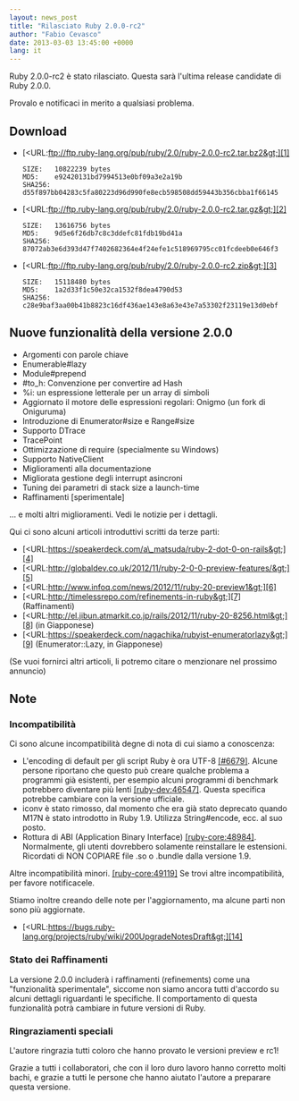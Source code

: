 ```yaml
---
layout: news_post
title: "Rilasciato Ruby 2.0.0-rc2"
author: "Fabio Cevasco"
date: 2013-03-03 13:45:00 +0000
lang: it
---
```


Ruby 2.0.0-rc2 è stato rilasciato. Questa sarà l\'ultima release
candidate di Ruby 2.0.0.

Provalo e notificaci in merito a qualsiasi problema.

## Download

* [&lt;URL:ftp://ftp.ruby-lang.org/pub/ruby/2.0/ruby-2.0.0-rc2.tar.bz2&gt;][1]

      SIZE:   10822239 bytes
      MD5:    e92420131bd7994513e0bf09a3e2a19b
      SHA256: d55f897bb04283c5fa80223d96d990fe8ecb598508dd59443b356cbba1f66145

* [&lt;URL:ftp://ftp.ruby-lang.org/pub/ruby/2.0/ruby-2.0.0-rc2.tar.gz&gt;][2]

      SIZE:   13616756 bytes
      MD5:    9d5e6f26db7c8c3ddefc81fdb19bd41a
      SHA256: 87072ab3e6d393d47f7402682364e4f24efe1c518969795cc01fcdeeb0e646f3

* [&lt;URL:ftp://ftp.ruby-lang.org/pub/ruby/2.0/ruby-2.0.0-rc2.zip&gt;][3]

      SIZE:   15118480 bytes
      MD5:    1a2d33f1c50e32ca1532f8dea4790d53
      SHA256: c28e9baf3aa00b41b8823c16df436ae143e8a63e43e7a53302f23119e13d0ebf

## Nuove funzionalità della versione 2.0.0

* Argomenti con parole chiave
* Enumerable#lazy
* Module#prepend
* \#to\_h: Convenzione per convertire ad Hash
* %i: un espressione letterale per un array di simboli
* Aggiornato il motore delle espressioni regolari: Onigmo (un fork di
  Oniguruma)
* Introduzione di Enumerator#size e Range#size
* Supporto DTrace
* TracePoint
* Ottimizzazione di require (specialmente su Windows)
* Supporto NativeClient
* Miglioramenti alla documentazione
* Migliorata gestione degli interrupt asincroni
* Tuning dei parametri di stack size a launch-time
* Raffinamenti \[sperimentale\]

... e molti altri miglioramenti. Vedi le notizie per i dettagli.

Qui ci sono alcuni articoli introduttivi scritti da terze parti:

* [&lt;URL:https://speakerdeck.com/a\_matsuda/ruby-2-dot-0-on-rails&gt;][4]
* [&lt;URL:http://globaldev.co.uk/2012/11/ruby-2-0-0-preview-features/&gt;][5]
* [&lt;URL:http://www.infoq.com/news/2012/11/ruby-20-preview1&gt;][6]
* [&lt;URL:http://timelessrepo.com/refinements-in-ruby&gt;][7]
  (Raffinamenti)
* [&lt;URL:http://el.jibun.atmarkit.co.jp/rails/2012/11/ruby-20-8256.html&gt;][8]
  (in Giapponese)
* [&lt;URL:https://speakerdeck.com/nagachika/rubyist-enumeratorlazy&gt;][9]
  (Enumerator::Lazy, in Giapponese)

(Se vuoi fornirci altri articoli, li potremo citare o menzionare nel
prossimo annuncio)

## Note

### Incompatibilità

Ci sono alcune incompatibilità degne di nota di cui siamo a conoscenza:

* L\'encoding di default per gli script Ruby è ora UTF-8
  [\[#6679\]][10]. Alcune persone riportano che questo può creare
  qualche problema a programmi già esistenti, per esempio alcuni
  programmi di benchmark potrebbero diventare più lenti
  [\[ruby-dev:46547\]][11]. Questa specifica potrebbe cambiare con la
  versione ufficiale.
* iconv è stato rimosso, dal momento che era già stato deprecato quando
  M17N è stato introdotto in Ruby 1.9. Utilizza String#encode, ecc. al
  suo posto.
* Rottura di ABI (Application Binary Interface)
  [\[ruby-core:48984\]][12]. Normalmente, gli utenti dovrebbero
  solamente reinstallare le estensioni. Ricordati di NON COPIARE file
  .so o .bundle dalla versione 1.9.

Altre incompatibilità minori. [\[ruby-core:49119\]][13] Se trovi altre
incompatibilità, per favore notificacele.

Stiamo inoltre creando delle note per l\'aggiornamento, ma alcune parti
non sono più aggiornate.

* [&lt;URL:https://bugs.ruby-lang.org/projects/ruby/wiki/200UpgradeNotesDraft&gt;][14]

### Stato dei Raffinamenti

La versione 2.0.0 includerà i raffinamenti (refinements) come una
\"funzionalità sperimentale\", siccome non siamo ancora tutti d\'accordo
su alcuni dettagli riguardanti le specifiche. Il comportamento di questa
funzionalità potrà cambiare in future versioni di Ruby.

### Ringraziamenti speciali

L\'autore ringrazia tutti coloro che hanno provato le versioni preview e
rc1!

Grazie a tutti i collaboratori, che con il loro duro lavoro hanno
corretto molti bachi, e grazie a tutti le persone che hanno aiutato
l\'autore a preparare questa versione.



[1]: ftp://ftp.ruby-lang.org/pub/ruby/2.0/ruby-2.0.0-rc2.tar.bz2
[2]: ftp://ftp.ruby-lang.org/pub/ruby/2.0/ruby-2.0.0-rc2.tar.gz
[3]: ftp://ftp.ruby-lang.org/pub/ruby/2.0/ruby-2.0.0-rc2.zip
[4]: https://speakerdeck.com/a_matsuda/ruby-2-dot-0-on-rails
[5]: http://globaldev.co.uk/2012/11/ruby-2-0-0-preview-features/
[6]: http://www.infoq.com/news/2012/11/ruby-20-preview1
[7]: http://timelessrepo.com/refinements-in-ruby
[8]: http://el.jibun.atmarkit.co.jp/rails/2012/11/ruby-20-8256.html
[9]: https://speakerdeck.com/nagachika/rubyist-enumeratorlazy
[10]: https://bugs.ruby-lang.org/issues/6679
[11]: http://blade.nagaokaut.ac.jp/cgi-bin/scat.rb/ruby/ruby-dev/46547
[12]: http://blade.nagaokaut.ac.jp/cgi-bin/scat.rb/ruby/ruby-core/48984
[13]: http://blade.nagaokaut.ac.jp/cgi-bin/scat.rb/ruby/ruby-core/49119
[14]: https://bugs.ruby-lang.org/projects/ruby/wiki/200UpgradeNotesDraft
